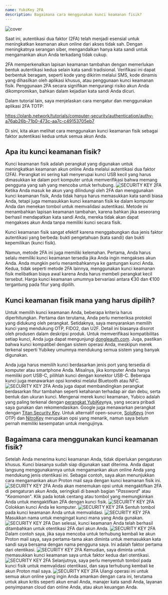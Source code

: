 ```yaml
---
name: YubiKey 2FA
description: Bagaimana cara menggunakan kunci keamanan fisik?
---
```

![cover](assets/cover.webp)

Saat ini, autentikasi dua faktor (2FA) telah menjadi esensial untuk meningkatkan keamanan akun online dari akses tidak sah. Dengan meningkatnya serangan siber, mengandalkan hanya kata sandi untuk mengamankan akun Anda terkadang tidak cukup.

2FA memperkenalkan lapisan keamanan tambahan dengan memerlukan bentuk autentikasi kedua selain kata sandi tradisional. Verifikasi ini dapat berbentuk beragam, seperti kode yang dikirim melalui SMS, kode dinamis yang dihasilkan oleh aplikasi khusus, atau penggunaan kunci keamanan fisik. Penggunaan 2FA secara signifikan mengurangi risiko akun Anda dikompromikan, bahkan dalam kejadian kata sandi Anda dicuri.

Dalam tutorial lain, saya menjelaskan cara mengatur dan menggunakan aplikasi 2FA TOTP:

https://planb.network/tutorials/computer-security/authentication/authy-a76ab26b-71b0-473c-aa7c-c49153705eb7

Di sini, kita akan melihat cara menggunakan kunci keamanan fisik sebagai faktor autentikasi kedua untuk semua akun Anda.

## Apa itu kunci keamanan fisik?

Kunci keamanan fisik adalah perangkat yang digunakan untuk meningkatkan keamanan akun online Anda melalui autentikasi dua faktor (2FA). Perangkat ini sering kali menyerupai kunci USB kecil yang harus dimasukkan ke dalam port komputer untuk memverifikasi bahwa memang pengguna yang sah yang mencoba untuk terhubung.
![SECURITY KEY 2FA](assets/notext/01.webp)
Ketika Anda masuk ke akun yang dilindungi oleh 2FA dan menggunakan kunci keamanan fisik, Anda tidak hanya harus memasukkan kata sandi biasa Anda, tetapi juga memasukkan kunci keamanan fisik ke dalam komputer Anda dan menekan tombol untuk memvalidasi autentikasi. Metode ini menambahkan lapisan keamanan tambahan, karena bahkan jika seseorang berhasil mendapatkan kata sandi Anda, mereka tidak akan dapat mengakses akun Anda tanpa memiliki kunci secara fisik.

Kunci keamanan fisik sangat efektif karena menggabungkan dua jenis faktor autentikasi yang berbeda: bukti pengetahuan (kata sandi) dan bukti kepemilikan (kunci fisik).

Namun, metode 2FA ini juga memiliki kelemahan. Pertama, Anda harus selalu memiliki kunci keamanan tersedia jika Anda ingin mengakses akun Anda. Anda mungkin perlu menambahkannya ke gantungan kunci Anda. Kedua, tidak seperti metode 2FA lainnya, menggunakan kunci keamanan fisik melibatkan biaya awal karena Anda harus membeli perangkat kecil tersebut. Harga kunci keamanan umumnya bervariasi antara €30 dan €100 tergantung pada fitur yang dipilih.

## Kunci keamanan fisik mana yang harus dipilih?

Untuk memilih kunci keamanan Anda, beberapa kriteria harus diperhitungkan.
Pertama dan terutama, Anda perlu memeriksa protokol yang didukung oleh perangkat. Setidaknya, saya menyarankan memilih kunci yang mendukung OTP, FIDO2, dan U2F. Detail ini biasanya disorot oleh produsen dalam deskripsi produk. Untuk memverifikasi kompatibilitas setiap kunci, Anda juga dapat mengunjungi [dongleauth.com](https://www.dongleauth.com/dongles/).
Juga, pastikan bahwa kunci kompatibel dengan sistem operasi Anda, meskipun merek terkenal seperti Yubikey umumnya mendukung semua sistem yang banyak digunakan.

Anda juga harus memilih kunci berdasarkan jenis port yang tersedia di komputer atau smartphone Anda. Misalnya, jika komputer Anda hanya memiliki port USB-C, pilihlah kunci dengan konektor USB-C. Beberapa kunci juga menawarkan opsi koneksi melalui Bluetooth atau NFC.
![SECURITY KEY 2FA](assets/notext/02.webp)
Anda juga dapat membandingkan perangkat berdasarkan fitur tambahan seperti ketahanan terhadap air dan debu, serta bentuk dan ukuran kunci.
Mengenai merek kunci keamanan, Yubico adalah yang paling terkenal dengan [perangkat YubiKey](https://www.yubico.com/)nya, yang secara pribadi saya gunakan dan rekomendasikan. Google juga menawarkan perangkat dengan [Titan Security Key](https://store.google.com/fr/product/titan_security_key). Untuk alternatif open-source, [SoloKeys](https://solokeys.com/) (non OTP) dan [NitroKey](https://www.nitrokey.com/products/nitrokeys) merupakan opsi yang menarik, namun saya belum pernah memiliki kesempatan untuk mengujinya.
## Bagaimana cara menggunakan kunci keamanan fisik?

Setelah Anda menerima kunci keamanan Anda, tidak diperlukan pengaturan khusus. Kunci biasanya sudah siap digunakan saat diterima. Anda dapat langsung menggunakannya untuk mengamankan akun online Anda yang mendukung jenis otentikasi ini. Sebagai contoh, saya akan menunjukkan cara mengamankan akun Proton mail saya dengan kunci keamanan fisik ini.
![SECURITY KEY 2FA](assets/notext/03.webp)
Anda akan menemukan opsi untuk mengaktifkan 2FA di pengaturan akun Anda, seringkali di bawah bagian "*Password*" atau "*Keamanan*". Klik pada kotak centang atau tombol yang memungkinkan Anda untuk mengaktifkan 2FA dengan kunci fisik.
![SECURITY KEY 2FA](assets/notext/04.webp)
Colokkan kunci Anda ke komputer.
![SECURITY KEY 2FA](assets/notext/05.webp)
Sentuh tombol pada kunci keamanan Anda untuk memvalidasi.
![SECURITY KEY 2FA](assets/notext/06.webp)
Masukkan nama untuk mengingat kunci mana yang Anda gunakan.
![SECURITY KEY 2FA](assets/notext/07.webp)
Dan selesai, kunci keamanan Anda telah berhasil ditambahkan untuk otentikasi 2FA dari akun Anda.
![SECURITY KEY 2FA](assets/notext/08.webp)
Dalam contoh saya, jika saya mencoba untuk terhubung kembali ke akun Proton mail saya, saya pertama-tama akan diminta untuk memasukkan kata sandi saya bersama dengan nama pengguna saya. Ini adalah faktor pertama dari otentikasi.
![SECURITY KEY 2FA](assets/notext/09.webp)
Kemudian, saya diminta untuk memasukkan kunci keamanan saya untuk faktor kedua dari otentikasi.
![SECURITY KEY 2FA](assets/notext/10.webp)
Selanjutnya, saya perlu menyentuh tombol pada kunci fisik untuk memvalidasi otentikasi, dan saya terhubung kembali ke akun Proton mail saya.
![SECURITY KEY 2FA](assets/notext/11.webp)
Ulangi operasi ini untuk semua akun online yang ingin Anda amankan dengan cara ini, terutama untuk akun kritis seperti akun email Anda, manajer kata sandi Anda, layanan penyimpanan cloud dan online Anda, atau akun keuangan Anda.